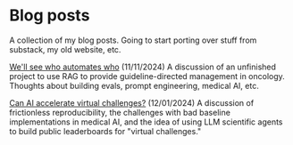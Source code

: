 # Blog posts
A collection of my blog posts. Going to start porting over stuff from substack, my old website, etc.

[We'll see who automates who](AutomatingOncology.md) (11/11/2024)
A discussion of an unfinished project to use RAG to provide guideline-directed management in oncology. Thoughts about building evals, prompt engineering, medical AI, etc.

[Can AI accelerate virtual challenges?](frictionless.md) (12/01/2024)
A discussion of frictionless reproducibility, the challenges with bad baseline implementations in medical AI, and the idea of using LLM scientific agents to build public leaderboards for "virtual challenges."
